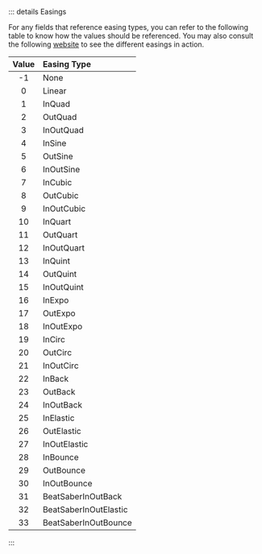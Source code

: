 <!-- markdownlint-disable MD041 -->

::: details Easings

For any fields that reference easing types,
you can refer to the following table to know how the values should be referenced.
You may also consult the following [website](https://easings.net/) to see the different easings in action.

| Value | Easing Type           |
| :---: | :-------------------- |
|  -1   | None                  |
|   0   | Linear                |
|   1   | InQuad                |
|   2   | OutQuad               |
|   3   | InOutQuad             |
|   4   | InSine                |
|   5   | OutSine               |
|   6   | InOutSine             |
|   7   | InCubic               |
|   8   | OutCubic              |
|   9   | InOutCubic            |
|  10   | InQuart               |
|  11   | OutQuart              |
|  12   | InOutQuart            |
|  13   | InQuint               |
|  14   | OutQuint              |
|  15   | InOutQuint            |
|  16   | InExpo                |
|  17   | OutExpo               |
|  18   | InOutExpo             |
|  19   | InCirc                |
|  20   | OutCirc               |
|  21   | InOutCirc             |
|  22   | InBack                |
|  23   | OutBack               |
|  24   | InOutBack             |
|  25   | InElastic             |
|  26   | OutElastic            |
|  27   | InOutElastic          |
|  28   | InBounce              |
|  29   | OutBounce             |
|  30   | InOutBounce           |
|  31   | BeatSaberInOutBack    |
|  32   | BeatSaberInOutElastic |
|  33   | BeatSaberInOutBounce  |

:::
